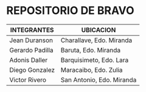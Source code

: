 # REPOSITORIO DE BRAVO

| INTEGRANTES | UBICACION |
| --- | --- |
| Jean Duranson | Charallave, Edo. Miranda |
| Gerardo Padilla | Baruta, Edo. Miranda |
| Adonis Daller	| Barquisimeto, Edo. Lara |
| Diego Gonzalez | Maracaibo, Edo. Zulia |
| Victor Rivero | San Antonio, Edo. Miranda |
